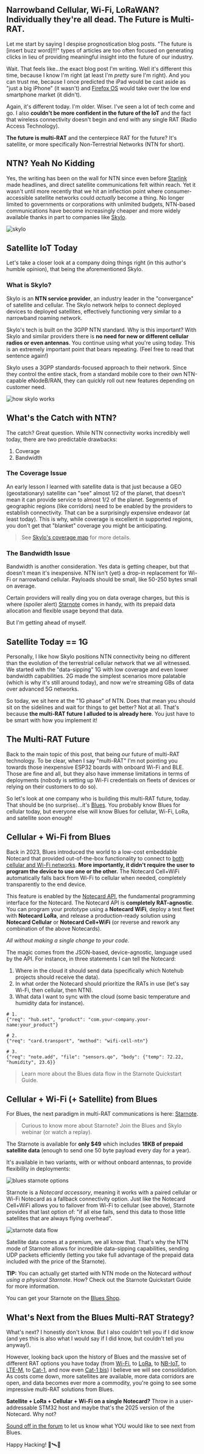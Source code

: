## Narrowband Cellular, Wi-Fi, LoRaWAN? Individually they're all dead. The Future is Multi-RAT.

Let me start by saying I despise prognostication blog posts. "The future is [insert buzz word]!!!" types of articles are too often focused on generating clicks in lieu of providing meaningful insight into the future of our industry.

Wait. That feels like...the exact blog post I'm writing. Well it's different this time, because I know I'm right (at least I'm _pretty_ sure I'm right). And you can trust me, because I once predicted the iPad would be cast aside as "just a big iPhone" (it wasn't) and [Firefox OS](https://en.wikipedia.org/wiki/Firefox_OS) would take over the low end smartphone market (it didn't).

Again, it's different today. I'm older. Wiser. I've seen a lot of tech come and go. I also **couldn't be more confident in the future of the IoT** and the fact that wireless connectivity doesn't begin and end with any single RAT (Radio Access Technology).

**The future is multi-RAT** and the centerpiece RAT for the future? It's satellite, or more specifically Non-Terrestrial Networks (NTN for short).

## NTN? Yeah No Kidding

Yes, the writing has been on the wall for NTN since even before [Starlink](https://www.starlink.com/) made headlines, and direct satellite communications felt within reach. Yet it wasn't until more recently that we hit an inflection point where consumer-accessible satellite networks could _actually_ become a thing. No longer limited to governments or corporations with unlimited budgets, NTN-based communications have become increasingly cheaper and more widely available thanks in part to companies like [Skylo](https://www.skylo.tech/).

![skylo](skylo.jpg)

## Satellite IoT Today

Let's take a closer look at a company doing things right (in this author's humble opinion), that being the aforementioned Skylo.

### What is Skylo?

Skylo is an **NTN service provider**, an industry leader in the "convergance" of satellite and cellular. The Skylo network helps to connect deployed devices to deployed satellites, effectively functioning very similar to a narrowband roaming network.

Skylo's tech is built on the 3GPP NTN standard. Why is this important? With Skylo and similar providers there is **no need for new or different cellular radios or even antennas**. You continue using what you're using today. This is an extremely important point that bears repeating. (Feel free to read that sentence again!)

Skylo uses a 3GPP standards-focused approach to their network. Since they control the entire stack, from a standard mobile core to their own NTN-capable eNodeB/RAN, they can quickly roll out new features depending on customer need.

![how skylo works](how-skylo-works.png)

## What's the Catch with NTN?

The catch? Great question. While NTN connectivity works incredibly well today, there are two predictable drawbacks:

1. Coverage
1. Bandwidth

### The Coverage Issue

An early lesson I learned with satellite data is that just because a GEO (geostationary) satellite can "see" almost 1/2 of the planet, that doesn't mean it can provide service to almost 1/2 of the planet. Segments of geographic regions (like corridors) need to be enabled by the providers to establish connectivity. That can be a surprisingly expensive endeavor (at least today). This is why, while coverage is excellent in supported regions, you don't get that "blanket" coverage you might be anticipating.

> See [Skylo's coverage map](https://www.skylo.tech/resources/geographical-coverage) for more details.

### The Bandwidth Issue

Bandwidth is another consideration. Yes data is getting cheaper, but that doesn't mean it's inexpensive. NTN isn't (yet) a drop-in replacement for Wi-Fi or narrowband cellular. Payloads should be small, like 50-250 bytes small on average.

Certain providers will really ding you on data overage charges, but this is where (spoiler alert) [Starnote](https://blues.com/starnote/) comes in handy, with its prepaid data allocation and flexible usage beyond that data.

But I'm getting ahead of myself.

## Satellite Today == 1G

Personally, I like how Skylo positions NTN connectivity being no different than the evolution of the terrestrial cellular network that we all witnessed. We started with the "data-sipping" 1G with low coverage and even lower bandwidth capabilities. 2G made the simplest scenarios more palatable (which is why it's still around today), and now we're streaming GBs of data over advanced 5G networks.

So today, we sit here at the "1G phase" of NTN. Does that mean you should sit on the sidelines and wait for things to get better? Not at all. That's because **the multi-RAT future I alluded to is already here**. You just have to be smart with how you implement it!

## The Multi-RAT Future

Back to the main topic of this post, that being our future of multi-RAT technology. To be clear, when I say "multi-RAT" I'm not pointing you towards those inexpensive ESP32 boards with onboard Wi-Fi and BLE. Those are fine and all, but they also have immense limitations in terms of deployments (nobody is setting up Wi-Fi credentials on fleets of devices or relying on their customers to do so).

So let's look at one company who is building this multi-RAT future, today. That should be (no surprise)...it's [Blues](https://blues.com/). You probably know Blues for cellular today, but everyone else will know Blues for cellular, Wi-Fi, LoRa, and satellite soon enough!

## Cellular + Wi-Fi from Blues

Back in 2023, Blues introduced the world to a low-cost embeddable Notecard that provided out-of-the-box functionality to connect to [both cellular and Wi-Fi networks](https://shop.blues.com/products/notecard-cell-wifi). **More importantly, it didn't require the user to program the device to use one or the other.** The Notecard Cell+WiFi automatically falls back from Wi-Fi to cellular when needed, completely transparently to the end device.

This feature is enabled by the [Notecard API](/api-reference/), the fundamental programming interface for the Notecard. The Notecard API is **completely RAT-agnostic**. You can program your prototype using a **Notecard WiFi**, deploy a test fleet with **Notecard LoRa**, and release a production-ready solution using **Notecard Cellular** or **Notecard Cell+WiFi** (or reverse and rework any combination of the above Notecards).

_All without making a single change to your code._

The magic comes from the JSON-based, device-agnostic, language used by the API. For instance, in three statements I can tell the Notecard:

1. Where in the cloud it should send data (specifically which Notehub projects should receive the data).
1. In what order the Notecard should prioritize the RATs in use (let's say Wi-Fi, then cellular, then NTN).
1. What data I want to sync with the cloud (some basic temperature and humidity data for instance).

```
# 1.
{"req": "hub.set", "product": "com.your-company.your-name:your_product"}

# 2.
{"req": "card.transport", "method": "wifi-cell-ntn"}

# 3.
{"req": "note.add", "file": "sensors.qo", "body": {"temp": 72.22, "humidity", 23.6}}
```

> Learn more about the Blues data flow in the Starnote Quickstart Guide.

## Cellular + Wi-Fi (+ Satellite) from Blues

For Blues, the next paradigm in multi-RAT communications is here: [Starnote](https://shop.blues.com/products/starnote).

> Curious to know more about Starnote? Join the Blues and Skylo webinar (or watch a replay).

The Starnote is available for **only $49** which includes **18KB of prepaid satellite data** (enough to send one 50 byte payload every day for a year).

It's available in two variants, with or without onboard antennas, to provide flexibility in deployments:

![blues starnote options](starnote.png)

Starnote is a _Notecard accessory_, meaning it works with a paired cellular or Wi-Fi Notecard as a fallback connectivity option. Just like the Notecard Cell+WiFi allows you to failover from Wi-Fi to cellular (see above), Starnote provides that last option of: "if all else fails, send this data to those little satellites that are always flying overhead".

![starnote data flow](blues-skylo-flow.png)

Satellite data comes at a premium, we all know that. That's why the NTN mode of Starnote allows for incredible data-sipping capabilities, sending UDP packets efficiently (letting you take full advantage of the prepaid data included with the price of the Starnote).

**TIP:** You can actually get started with NTN mode on the Notecard _without using a physical Starnote_. How? Check out the Starnote Quickstart Guide for more information.

You can get your Starnote on the [Blues Shop](https://shop.blues.com/products/starnote).

## What's Next from the Blues Multi-RAT Strategy?

What's next? I honestly don't know. But I also couldn't tell you if I did know (and yes this is also what I would say if I did know, but couldn't tell you anyway!).

However, looking back upon the history of Blues and the massive set of different RAT options you have today (from [Wi-Fi](https://shop.blues.com/products/wifi-notecard), to [LoRa](https://shop.blues.com/products/notecard-lora), to [NB-IoT](https://shop.blues.com/products/notecard), to [LTE-M](https://shop.blues.com/products/notecard), to [Cat-1](https://shop.blues.com/products/notecard), and now even [Cat-1 bis](https://shop.blues.com/products/notecard-cellular)) I believe we will see consolidation. As costs come down, more satellites are available, more data corridors are open, and data becomes ever more a commodity, you're going to see some impressive multi-RAT solutions from Blues.

**Satellite + LoRa + Cellular + Wi-Fi on a single Notecard?** Throw in a user-addressable STM32 host and maybe that's the 2025 version of the Notecard. Why not?

[Sound off in the forum](https://discuss.blues.com/) to let us know what YOU would like to see next from Blues.

Happy Hacking! 💙🛰️💙

